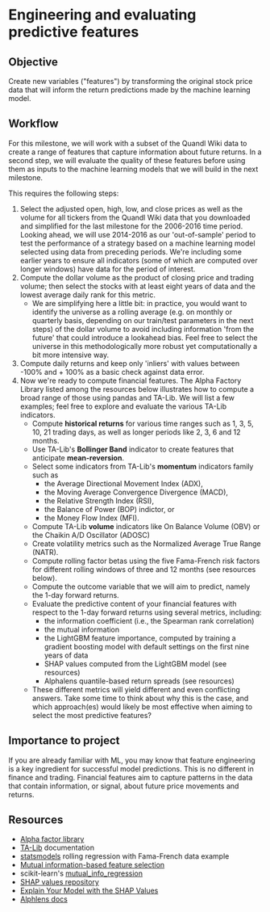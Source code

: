 # Engineering and evaluating predictive features

## Objective

Create new variables ("features") by transforming the original stock price data that will inform the return predictions made by the machine learning model.  

## Workflow

For this milestone, we will work with a subset of the Quandl Wiki data to create a range of features that capture information about future returns. In a second step, we will evaluate the quality of these features before using them as inputs to the machine learning models that we will build in the next milestone.

This requires the following steps:
1. Select the adjusted open, high, low, and close prices as well as the volume for all tickers from the Quandl Wiki data that you downloaded and simplified for the last milestone for the 2006-2016 time period. Looking ahead, we will use 2014-2016 as our 'out-of-sample' period to test the performance of a strategy based on a machine learning model selected using data from preceding periods. We're including some earlier years to ensure all indicators (some of which are computed over longer windows) have data for the period of interest.
2. Compute the dollar volume as the product of closing price and trading volume; then select the stocks with at least eight years of data and the lowest average daily rank for this metric.
    - We are simplifying here a little bit: in practice, you would want to identify the universe as a rolling average (e.g. on monthly or quarterly basis, depending on our train/test parameters in the next steps) of the dollar volume to avoid including information 'from the future' that could introduce a lookahead bias. Feel free to select the universe in this methodologically more robust yet computationally a bit more intensive way.    
3. Compute daily returns and keep only 'inliers' with values between -100% and + 100% as a basic check against data error.
4. Now we're ready to compute financial features. The Alpha Factory Library listed among the resources below illustrates how to compute a broad range of those using pandas and TA-Lib. We will list a few examples; feel free to explore and evaluate the various TA-Lib indicators.
    - Compute **historical returns** for various time ranges such as 1, 3, 5, 10, 21 trading days, as well as longer periods like 2, 3, 6 and 12 months.
    - Use TA-Lib's **Bollinger Band** indicator to create features that anticipate **mean-reversion**.
    - Select some indicators from TA-Lib's **momentum** indicators family such as
        - the Average Directional Movement Index (ADX), 
        - the Moving Average Convergence Divergence (MACD), 
        - the Relative Strength Index (RSI), 
        - the Balance of Power (BOP) indictor, or 
        - the Money Flow Index (MFI).
    - Compute TA-Lib **volume** indicators like On Balance Volume (OBV) or the Chaikin A/D Oscillator (ADOSC)
    - Create volatility metrics such as the Normalized Average True Range (NATR).
    - Compute rolling factor betas using the five Fama-French risk factors for different rolling windows of three and 12 months (see resources below).
    - Compute the outcome variable that we will aim to predict, namely the 1-day forward returns.
    - Evaluate the predictive content of your financial features with respect to the 1-day forward returns using several metrics, including:
        - the information coefficient (i.e., the Spearman rank correlation)
        - the mutual information
        - the LightGBM feature importance, computed by training a gradient boosting model with default settings on the first nine years of data 
        - SHAP values computed from the LightGBM model (see resources)
        - Alphalens quantile-based return spreads (see resources)
    - These different metrics will yield different and even conflicting answers. Take some time to think about why this is the case, and which approach(es) would likely be most effective when aiming to select the most predictive features?  

## Importance to project

If you are already familiar with ML, you may know that feature engineering is a key ingredient for successful model predictions. This is no different in finance and trading. Financial features aim to capture patterns in the data that contain information, or signal, about future price movements and returns.

## Resources

- [Alpha factor library](https://github.com/stefan-jansen/machine-learning-for-trading/blob/master/24_alpha_factor_library/02_common_alpha_factors.ipynb)
- [TA-Lib](https://mrjbq7.github.io/ta-lib/) documentation
- [statsmodels](https://www.statsmodels.org/dev/examples/notebooks/generated/rolling_ls.html) rolling regression with Fama-French data example 
- [Mutual information-based feature selection](https://thuijskens.github.io/2017/10/07/feature-selection/)
- scikit-learn's [mutual_info_regression](https://scikit-learn.org/stable/modules/generated/sklearn.feature_selection.mutual_info_regression.html)
- [SHAP values repository](https://github.com/slundberg/shap)
- [Explain Your Model with the SHAP Values](https://towardsdatascience.com/explain-your-model-with-the-shap-values-bc36aac4de3d)
- [Alphlens docs](https://quantopian.github.io/alphalens/)